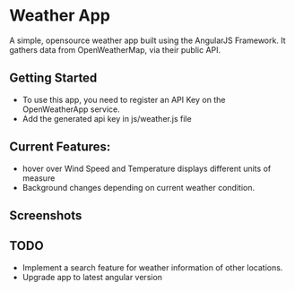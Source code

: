 # Weather App

A simple, opensource weather app built using the AngularJS Framework. It gathers data from OpenWeatherMap, via their public API.

## Getting Started 

 * To use this app, you need to register an API Key on the OpenWeatherApp service.
 * Add the generated api key in js/weather.js file 

## Current Features:
 * hover over Wind Speed and Temperature displays different units of measure
 * Background changes depending on current weather condition.

## Screenshots


## TODO
 * Implement a search feature for weather information of other locations.
 * Upgrade app to latest angular version
